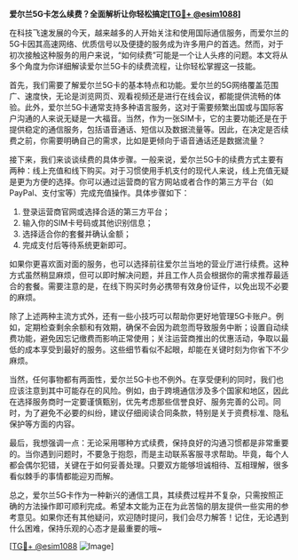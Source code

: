 **爱尔兰5G卡怎么续费？全面解析让你轻松搞定[[TG💪+ @esim1088](https://t.me/s/esim1088)]**

在科技飞速发展的今天，越来越多的人开始关注和使用国际通信服务，而爱尔兰的5G卡因其高速网络、优质信号以及便捷的服务成为许多用户的首选。然而，对于初次接触这种服务的用户来说，“如何续费”可能是一个让人头疼的问题。本文将从多个角度为你详细解读爱尔兰5G卡的续费流程，让你轻松掌握这一技能。

首先，我们需要了解爱尔兰5G卡的基本特点和功能。爱尔兰的5G网络覆盖范围广、速度快，无论是浏览网页、观看视频还是进行在线会议，都能提供流畅的体验。此外，爱尔兰5G卡通常支持多种语言服务，这对于需要频繁出国或与国际客户沟通的人来说无疑是一大福音。当然，作为一张SIM卡，它的主要功能还是在于提供稳定的通信服务，包括语音通话、短信以及数据流量等。因此，在决定是否续费之前，你需要明确自己的需求，比如是更倾向于语音通话还是数据流量？

接下来，我们来谈谈续费的具体步骤。一般来说，爱尔兰5G卡的续费方式主要有两种：线上充值和线下购买。对于习惯使用手机支付的现代人来说，线上充值无疑是更为方便的选择。你可以通过运营商的官方网站或者合作的第三方平台（如PayPal、支付宝等）完成充值操作。具体步骤如下：

1. 登录运营商官网或选择合适的第三方平台；
2. 输入你的SIM卡号码或其他识别信息；
3. 选择适合你的套餐并确认金额；
4. 完成支付后等待系统更新即可。

如果你更喜欢面对面的服务，也可以选择前往爱尔兰当地的营业厅进行续费。这种方式虽然稍显麻烦，但可以即时解决问题，并且工作人员会根据你的需求推荐最适合的套餐。需要注意的是，在线下购买时务必携带有效身份证件，以免出现不必要的麻烦。

除了上述两种主流方式外，还有一些小技巧可以帮助你更好地管理5G卡账户。例如，定期检查剩余余额和有效期，确保不会因为疏忽而导致服务中断；设置自动续费功能，避免因忘记缴费而影响正常使用；关注运营商推出的优惠活动，争取以最低的成本享受到最好的服务。这些细节看似不起眼，却能在关键时刻为你省下不少麻烦。

当然，任何事物都有两面性，爱尔兰5G卡也不例外。在享受便利的同时，我们也应该注意到其中可能存在的风险。例如，由于跨境通信涉及多个国家和地区，因此在选择服务商时一定要谨慎甄别，优先考虑那些信誉良好、服务完善的公司。同时，为了避免不必要的纠纷，建议仔细阅读合同条款，特别是关于资费标准、隐私保护等方面的内容。

最后，我想强调一点：无论采用哪种方式续费，保持良好的沟通习惯都是非常重要的。当你遇到问题时，不要急于抱怨，而是主动联系客服寻求帮助。毕竟，每个人都会偶尔犯错，关键在于如何妥善处理。只要双方能够坦诚相待、互相理解，很多看似棘手的事情都能迎刃而解。

总之，爱尔兰5G卡作为一种新兴的通信工具，其续费过程并不复杂，只需按照正确的方法操作即可顺利完成。希望本文能为正在为此苦恼的朋友提供一些实用的参考意见。如果你还有其他疑问，欢迎随时提问，我们会尽力解答！记住，无论遇到什么困难，保持乐观的心态才是最重要的哦~

[[TG💪+ @esim1088](https://t.me/s/esim1088) ![Image](https://i.postimg.cc/4NQfJmqS/Snipaste-2025-05-13-00-14-12.png)]
